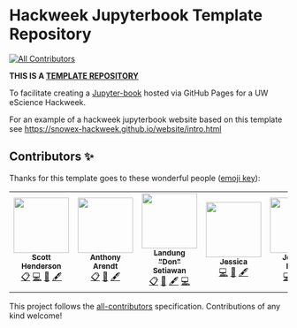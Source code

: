 # Hackweek Jupyterbook Template Repository
<!-- ALL-CONTRIBUTORS-BADGE:START - Do not remove or modify this section -->
[![All Contributors](https://img.shields.io/badge/all_contributors-5-orange.svg?style=flat-square)](#contributors-)
<!-- ALL-CONTRIBUTORS-BADGE:END -->

**THIS IS A [TEMPLATE REPOSITORY](https://docs.github.com/en/github/creating-cloning-and-archiving-repositories/creating-a-repository-from-a-template )**

To facilitate creating a [Jupyter-book](https://jupyterbook.org/) hosted via GitHub Pages for a UW eScience Hackweek.

For an example of a hackweek jupyterbook website based on this template see https://snowex-hackweek.github.io/website/intro.html 

## Contributors ✨

Thanks for this template goes to these wonderful people ([emoji key](https://allcontributors.org/docs/en/emoji-key)):

<!-- ALL-CONTRIBUTORS-LIST:START - Do not remove or modify this section -->
<!-- prettier-ignore-start -->
<!-- markdownlint-disable -->
<table>
  <tr>
    <td align="center"><a href="http://scottyhq.github.io"><img src="https://avatars.githubusercontent.com/u/3924836?v=4?s=100" width="100px;" alt=""/><br /><sub><b>Scott Henderson</b></sub></a><br /><a href="#eventOrganizing-scottyhq" title="Event Organizing">📋</a> <a href="https://github.com/uwhackweek/jupyterbook-template/commits?author=scottyhq" title="Code">💻</a> <a href="#ideas-scottyhq" title="Ideas, Planning, & Feedback">🤔</a> <a href="#content-scottyhq" title="Content">🖋</a></td>
    <td align="center"><a href="http://psc.apl.uw.edu/people/investigators/anthony-arendt/"><img src="https://avatars.githubusercontent.com/u/4993098?v=4?s=100" width="100px;" alt=""/><br /><sub><b>Anthony Arendt</b></sub></a><br /><a href="#eventOrganizing-aaarendt" title="Event Organizing">📋</a> <a href="#ideas-aaarendt" title="Ideas, Planning, & Feedback">🤔</a> <a href="#content-aaarendt" title="Content">🖋</a></td>
    <td align="center"><a href="https://www.linkedin.com/in/landungsetiawan/"><img src="https://avatars.githubusercontent.com/u/17802172?v=4?s=100" width="100px;" alt=""/><br /><sub><b>Landung "Don" Setiawan</b></sub></a><br /><a href="#eventOrganizing-lsetiawan" title="Event Organizing">📋</a> <a href="#ideas-lsetiawan" title="Ideas, Planning, & Feedback">🤔</a> <a href="#content-lsetiawan" title="Content">🖋</a> <a href="https://github.com/uwhackweek/jupyterbook-template/commits?author=lsetiawan" title="Code">💻</a></td>
    <td align="center"><a href="https://github.com/JessicaS11"><img src="https://avatars.githubusercontent.com/u/11756442?v=4?s=100" width="100px;" alt=""/><br /><sub><b>Jessica</b></sub></a><br /><a href="https://github.com/uwhackweek/jupyterbook-template/commits?author=JessicaS11" title="Code">💻</a> <a href="#ideas-JessicaS11" title="Ideas, Planning, & Feedback">🤔</a> <a href="#content-JessicaS11" title="Content">🖋</a></td>
    <td align="center"><a href="https://github.com/jomey"><img src="https://avatars.githubusercontent.com/u/178649?v=4?s=100" width="100px;" alt=""/><br /><sub><b>Joachim Meyer</b></sub></a><br /><a href="https://github.com/uwhackweek/jupyterbook-template/commits?author=jomey" title="Code">💻</a> <a href="#ideas-jomey" title="Ideas, Planning, & Feedback">🤔</a> <a href="#content-jomey" title="Content">🖋</a></td>
  </tr>
</table>

<!-- markdownlint-restore -->
<!-- prettier-ignore-end -->

<!-- ALL-CONTRIBUTORS-LIST:END -->

This project follows the [all-contributors](https://github.com/all-contributors/all-contributors) specification. Contributions of any kind welcome!
